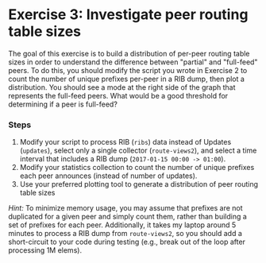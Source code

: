 # Exercise 3: Investigate peer routing table sizes

The goal of this exercise is to build a distribution of per-peer routing table
sizes in order to understand the difference between "partial" and "full-feed"
peers. To do this, you should modify the script you wrote in Exercise 2 to 
count the number of unique prefixes per-peer in a RIB dump, then plot a
distribution. You should see a mode at the right side of the graph that
represents the full-feed peers. What would be a good threshold for determining
if a peer is full-feed?

### Steps

1. Modify your script to process RIB (`ribs`) data instead of Updates 
(`updates`), select only a single collector (`route-views2`), and select a
time interval that includes a RIB dump (`2017-01-15 00:00 -> 01:00`).
1. Modify your statistics collection to count the number of unique
prefixes each peer announces (instead of number of updates).
1. Use your preferred plotting tool to generate a distribution of peer routing
table sizes

_Hint:_ To minimize memory usage, you may assume that prefixes are not
duplicated for a given peer and simply count them, rather than building a set of
prefixes for each peer. Additionally, it takes my laptop around 5 minutes to
process a RIB dump from `route-views2`, so you should add a short-circuit to
your code during testing (e.g., break out of the loop after processing 1M
elems).
